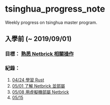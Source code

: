 # tsinghua_progress_note
Weekly progress on tsinghua master program.

## 入學前 (~ 2019/09/01)
### 目標： [熟悉 Netbrick 相關操作](/beforeEntrance/goal.md)
### 紀錄： 
1. [04/24 學習 Rust](/beforeEntrance/0424.md)
2. [05/01 了解 Netbrick 並部屬](/beforeEntrance/0501.md)
3. [05/08 用虛擬機部屬 Netbrick](/beforeEntrance/0508.md)
4. [05/15](/beforeEntrance/0515.md)
